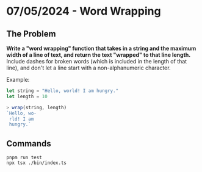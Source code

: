 # 07/05/2024 - Word Wrapping

## The Problem

**Write a "word wrapping" function that takes in a string and the maximum width of a line of text, and return the text "wrapped" to that line length.** Include dashes for broken words (which is included in the length of that line), and don't let a line start with a non-alphanumeric character.

Example:

```js
let string = "Hello, world! I am hungry."
let length = 10

> wrap(string, length)
`Hello, wo-
 rld! I am
 hungry.`
 ```

 ## Commands

 ```shell
 pnpm run test
 npx tsx ./bin/index.ts
 ```
